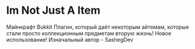 # Im Not Just A Item
 Майнкрафт Bukkit Плагин, который даёт некоторым айтемам, которые стали просто коллекционным предметам вторую жизнь! Новое использование! Изначальный автор - SashegDev
